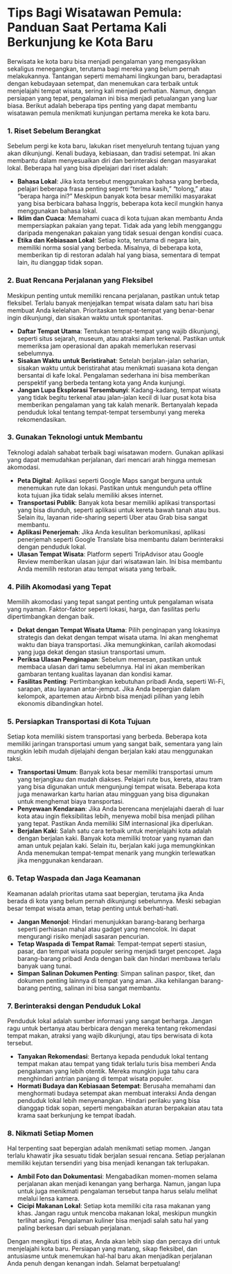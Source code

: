 # Tips Bagi Wisatawan Pemula: Panduan Saat Pertama Kali Berkunjung ke Kota Baru

Berwisata ke kota baru bisa menjadi pengalaman yang mengasyikkan sekaligus menegangkan, terutama bagi mereka yang belum pernah melakukannya. Tantangan seperti memahami lingkungan baru, beradaptasi dengan kebudayaan setempat, dan menemukan cara terbaik untuk menjelajahi tempat wisata, sering kali menjadi perhatian. Namun, dengan persiapan yang tepat, pengalaman ini bisa menjadi petualangan yang luar biasa. Berikut adalah beberapa tips penting yang dapat membantu wisatawan pemula menikmati kunjungan pertama mereka ke kota baru.

### 1. Riset Sebelum Berangkat

Sebelum pergi ke kota baru, lakukan riset menyeluruh tentang tujuan yang akan dikunjungi. Kenali budaya, kebiasaan, dan tradisi setempat. Ini akan membantu dalam menyesuaikan diri dan berinteraksi dengan masyarakat lokal. Beberapa hal yang bisa dipelajari dari riset adalah:

- **Bahasa Lokal**: Jika kota tersebut menggunakan bahasa yang berbeda, pelajari beberapa frasa penting seperti “terima kasih,” “tolong,” atau “berapa harga ini?” Meskipun banyak kota besar memiliki masyarakat yang bisa berbicara bahasa Inggris, beberapa kota kecil mungkin hanya menggunakan bahasa lokal.
- **Iklim dan Cuaca**: Memahami cuaca di kota tujuan akan membantu Anda mempersiapkan pakaian yang tepat. Tidak ada yang lebih mengganggu daripada mengenakan pakaian yang tidak sesuai dengan kondisi cuaca.
- **Etika dan Kebiasaan Lokal**: Setiap kota, terutama di negara lain, memiliki norma sosial yang berbeda. Misalnya, di beberapa kota, memberikan tip di restoran adalah hal yang biasa, sementara di tempat lain, itu dianggap tidak sopan.

### 2. Buat Rencana Perjalanan yang Fleksibel

Meskipun penting untuk memiliki rencana perjalanan, pastikan untuk tetap fleksibel. Terlalu banyak menjejalkan tempat wisata dalam satu hari bisa membuat Anda kelelahan. Prioritaskan tempat-tempat yang benar-benar ingin dikunjungi, dan sisakan waktu untuk spontanitas.

- **Daftar Tempat Utama**: Tentukan tempat-tempat yang wajib dikunjungi, seperti situs sejarah, museum, atau atraksi alam terkenal. Pastikan untuk memeriksa jam operasional dan apakah memerlukan reservasi sebelumnya.
- **Sisakan Waktu untuk Beristirahat**: Setelah berjalan-jalan seharian, sisakan waktu untuk beristirahat atau menikmati suasana kota dengan bersantai di kafe lokal. Pengalaman sederhana ini bisa memberikan perspektif yang berbeda tentang kota yang Anda kunjungi.
- **Jangan Lupa Eksplorasi Tersembunyi**: Kadang-kadang, tempat wisata yang tidak begitu terkenal atau jalan-jalan kecil di luar pusat kota bisa memberikan pengalaman yang tak kalah menarik. Bertanyalah kepada penduduk lokal tentang tempat-tempat tersembunyi yang mereka rekomendasikan.

### 3. Gunakan Teknologi untuk Membantu

Teknologi adalah sahabat terbaik bagi wisatawan modern. Gunakan aplikasi yang dapat memudahkan perjalanan, dari mencari arah hingga memesan akomodasi.

- **Peta Digital**: Aplikasi seperti Google Maps sangat berguna untuk menemukan rute dan lokasi. Pastikan untuk mengunduh peta offline kota tujuan jika tidak selalu memiliki akses internet.
- **Transportasi Publik**: Banyak kota besar memiliki aplikasi transportasi yang bisa diunduh, seperti aplikasi untuk kereta bawah tanah atau bus. Selain itu, layanan ride-sharing seperti Uber atau Grab bisa sangat membantu.
- **Aplikasi Penerjemah**: Jika Anda kesulitan berkomunikasi, aplikasi penerjemah seperti Google Translate bisa membantu dalam berinteraksi dengan penduduk lokal.
- **Ulasan Tempat Wisata**: Platform seperti TripAdvisor atau Google Review memberikan ulasan jujur dari wisatawan lain. Ini bisa membantu Anda memilih restoran atau tempat wisata yang terbaik.

### 4. Pilih Akomodasi yang Tepat

Memilih akomodasi yang tepat sangat penting untuk pengalaman wisata yang nyaman. Faktor-faktor seperti lokasi, harga, dan fasilitas perlu dipertimbangkan dengan baik.

- **Dekat dengan Tempat Wisata Utama**: Pilih penginapan yang lokasinya strategis dan dekat dengan tempat wisata utama. Ini akan menghemat waktu dan biaya transportasi. Jika memungkinkan, carilah akomodasi yang juga dekat dengan stasiun transportasi umum.
- **Periksa Ulasan Penginapan**: Sebelum memesan, pastikan untuk membaca ulasan dari tamu sebelumnya. Hal ini akan memberikan gambaran tentang kualitas layanan dan kondisi kamar.
- **Fasilitas Penting**: Pertimbangkan kebutuhan pribadi Anda, seperti Wi-Fi, sarapan, atau layanan antar-jemput. Jika Anda bepergian dalam kelompok, apartemen atau Airbnb bisa menjadi pilihan yang lebih ekonomis dibandingkan hotel.

### 5. Persiapkan Transportasi di Kota Tujuan

Setiap kota memiliki sistem transportasi yang berbeda. Beberapa kota memiliki jaringan transportasi umum yang sangat baik, sementara yang lain mungkin lebih mudah dijelajahi dengan berjalan kaki atau menggunakan taksi.

- **Transportasi Umum**: Banyak kota besar memiliki transportasi umum yang terjangkau dan mudah diakses. Pelajari rute bus, kereta, atau tram yang bisa digunakan untuk mengunjungi tempat wisata. Beberapa kota juga menawarkan kartu harian atau mingguan yang bisa digunakan untuk menghemat biaya transportasi.
- **Penyewaan Kendaraan**: Jika Anda berencana menjelajahi daerah di luar kota atau ingin fleksibilitas lebih, menyewa mobil bisa menjadi pilihan yang tepat. Pastikan Anda memiliki SIM internasional jika diperlukan.
- **Berjalan Kaki**: Salah satu cara terbaik untuk menjelajahi kota adalah dengan berjalan kaki. Banyak kota memiliki trotoar yang nyaman dan aman untuk pejalan kaki. Selain itu, berjalan kaki juga memungkinkan Anda menemukan tempat-tempat menarik yang mungkin terlewatkan jika menggunakan kendaraan.

### 6. Tetap Waspada dan Jaga Keamanan

Keamanan adalah prioritas utama saat bepergian, terutama jika Anda berada di kota yang belum pernah dikunjungi sebelumnya. Meski sebagian besar tempat wisata aman, tetap penting untuk berhati-hati.

- **Jangan Menonjol**: Hindari menunjukkan barang-barang berharga seperti perhiasan mahal atau gadget yang mencolok. Ini dapat mengurangi risiko menjadi sasaran pencurian.
- **Tetap Waspada di Tempat Ramai**: Tempat-tempat seperti stasiun, pasar, dan tempat wisata populer sering menjadi target pencopet. Jaga barang-barang pribadi Anda dengan baik dan hindari membawa terlalu banyak uang tunai.
- **Simpan Salinan Dokumen Penting**: Simpan salinan paspor, tiket, dan dokumen penting lainnya di tempat yang aman. Jika kehilangan barang-barang penting, salinan ini bisa sangat membantu.

### 7. Berinteraksi dengan Penduduk Lokal

Penduduk lokal adalah sumber informasi yang sangat berharga. Jangan ragu untuk bertanya atau berbicara dengan mereka tentang rekomendasi tempat makan, atraksi yang wajib dikunjungi, atau tips berwisata di kota tersebut.

- **Tanyakan Rekomendasi**: Bertanya kepada penduduk lokal tentang tempat makan atau tempat yang tidak terlalu turis bisa memberi Anda pengalaman yang lebih otentik. Mereka mungkin juga tahu cara menghindari antrian panjang di tempat wisata populer.
- **Hormati Budaya dan Kebiasaan Setempat**: Berusaha memahami dan menghormati budaya setempat akan membuat interaksi Anda dengan penduduk lokal lebih menyenangkan. Hindari perilaku yang bisa dianggap tidak sopan, seperti mengabaikan aturan berpakaian atau tata krama saat berkunjung ke tempat ibadah.

### 8. Nikmati Setiap Momen

Hal terpenting saat bepergian adalah menikmati setiap momen. Jangan terlalu khawatir jika sesuatu tidak berjalan sesuai rencana. Setiap perjalanan memiliki kejutan tersendiri yang bisa menjadi kenangan tak terlupakan.

- **Ambil Foto dan Dokumentasi**: Mengabadikan momen-momen selama perjalanan akan menjadi kenangan yang berharga. Namun, jangan lupa untuk juga menikmati pengalaman tersebut tanpa harus selalu melihat melalui lensa kamera.
- **Cicipi Makanan Lokal**: Setiap kota memiliki cita rasa makanan yang khas. Jangan ragu untuk mencoba makanan lokal, meskipun mungkin terlihat asing. Pengalaman kuliner bisa menjadi salah satu hal yang paling berkesan dari sebuah perjalanan.

Dengan mengikuti tips di atas, Anda akan lebih siap dan percaya diri untuk menjelajahi kota baru. Persiapan yang matang, sikap fleksibel, dan antusiasme untuk menemukan hal-hal baru akan menjadikan perjalanan Anda penuh dengan kenangan indah. Selamat berpetualang!
